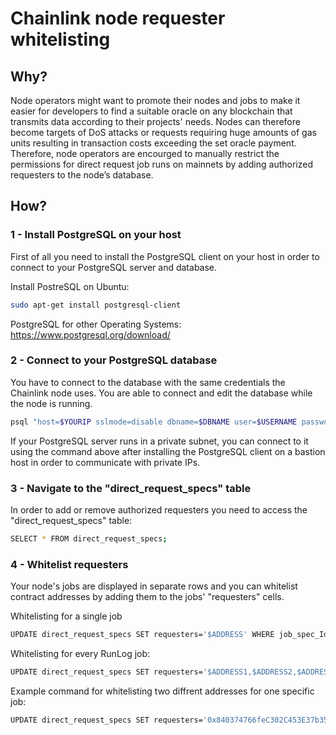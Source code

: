 # Chainlink node requester whitelisting

## Why?
Node operators might want to promote their nodes and jobs to make it easier for developers to find a suitable oracle on any blockchain that transmits data according to their projects' needs. Nodes can therefore become targets of DoS attacks or requests requiring huge amounts of gas units resulting in transaction costs exceeding the set oracle payment. Therefore, node operators are encourged to manually restrict the permissions for direct request job runs on mainnets by adding authorized requesters to the node’s database.

## How?

### 1 - Install PostgreSQL on your host

First of all you need to install the PostgreSQL client on your host in order to connect to your PostgreSQL server and database.

Install PostreSQL on Ubuntu:
```bash
sudo apt-get install postgresql-client
```

PostgreSQL for other Operating Systems: https://www.postgresql.org/download/

### 2 - Connect to your PostgreSQL database
You have to connect to the database with the same credentials the Chainlink node uses. You are able to connect and edit the database while the node is running. 
```bash
psql "host=$YOURIP sslmode=disable dbname=$DBNAME user=$USERNAME password=$PASSWORD"
```
If your PostgreSQL server runs in a private subnet, you can connect to it using the command above after installing the PostgreSQL client on a bastion host in order to communicate with private IPs.
### 3 - Navigate to the "direct_request_specs" table

In order to add or remove authorized requesters you need to access the "direct_request_specs" table:

```bash
SELECT * FROM direct_request_specs;
```

### 4 - Whitelist requesters

Your node's jobs are displayed in separate rows and you can whitelist contract addresses by adding them to the jobs' "requesters" cells.

Whitelisting for a single job
```bash
UPDATE direct_request_specs SET requesters='$ADDRESS' WHERE job_spec_Id='$JOBSPECID';
```

Whitelisting for every RunLog job:
```bash
UPDATE direct_request_specs SET requesters='$ADDRESS1,$ADDRESS2,$ADDRESS3' WHERE type ='runlog';
```

Example command for whitelisting two diffrent addresses for one specific job:
```bash
UPDATE direct_request_specs SET requesters='0x840374766feC302C453E37b35D21029d3ea00333,0xFfD5E84D50EfEfb19fe927347aB2e366D63a8543' WHERE job_spec_Id='7c4b9450-28f7-4b2e-abd7-d428f03ba45c';
```
